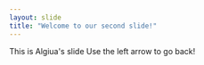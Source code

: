 ```yaml
---
layout: slide
title: "Welcome to our second slide!"
---
```

This is Algiua's slide
Use the left arrow to go back!